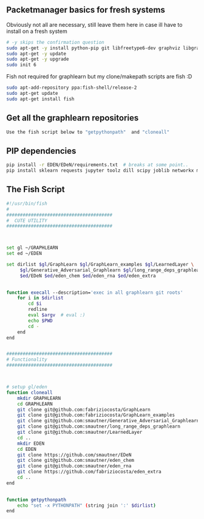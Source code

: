 

## Packetmanager basics for fresh systems
Obviously not all are necessary, still leave them here in case ill have to install on a fresh system
```bash
# -y skips the confirmation question
sudo apt-get -y install python-pip git libfreetype6-dev graphviz libgraphviz-dev  liblapack-dev  liblapack3 libopenblas-base  libopenblas-dev git vim-gtk htop python-rdkit  python-tk  tmux  pandoc
sudo apt-get -y update
sudo apt-get -y upgrade
sudo init 6
```

Fish not required for graphlearn but my clone/makepath scripts are fish :D
```bash
sudo apt-add-repository ppa:fish-shell/release-2
sudo apt-get update
sudo apt-get install fish
```



##  Get all the graphlearn repositories
```bash
Use the fish script below to "getpythonpath"  and "cloneall"
```


## PIP dependencies
```bash
pip install -r EDEN/EDeN/requirements.txt  # breaks at some point..
pip install sklearn requests jupyter toolz dill scipy joblib networkx matplotlib pillow
```



## The Fish Script

```bash
#!/usr/bin/fish
#
#######################################
#  CUTE UTILITY 
#######################################



set gl ~/GRAPHLEARN
set ed ~/EDEN

set dirlist $gl/GraphLearn $gl/GraphLearn_examples $gl/LearnedLayer \
     $gl/Generative_Adversarial_Graphlearn $gl/long_range_deps_graphlearn \
     $ed/EDeN $ed/eden_chem $ed/eden_rna $ed/eden_extra 
     

function execall --description='exec in all graphlearn git roots'
    for i in $dirlist
        cd $i
        redline 
        eval $argv  # eval :)
        echo $PWD 
        cd -
    end
end


#######################################
# Functionality  
#######################################



# setup gl/eden
function cloneall 
    mkdir GRAPHLEARN 
    cd GRAPHLEARN
    git clone git@github.com:fabriziocosta/GraphLearn
    git clone git@github.com:fabriziocosta/GraphLearn_examples
    git clone git@github.com:smautner/Generative_Adversarial_Graphlearn
    git clone git@github.com:smautner/long_range_deps_graphlearn
    git clone git@github.com:smautner/LearnedLayer
    cd ..
    mkdir EDEN
    cd EDEN
    git clone https://github.com/smautner/EDeN
    git clone git@github.com:smautner/eden_chem
    git clone git@github.com:smautner/eden_rna
    git clone https://github.com/fabriziocosta/eden_extra
    cd ..
end
    

function getpythonpath 
    echo "set -x PYTHONPATH" (string join ':' $dirlist)
end 

```
